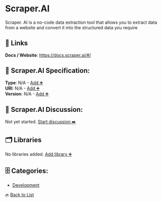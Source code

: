 # Scraper.AI

Scraper. AI is a no-code data extraction tool that allows you to extract data from a website and convert it into the structured data you require

##  🔗 Links
**Docs / Website**: https://docs.scraper.ai/#/

## 🧬 Scraper.AI Specification:
**Type**: N/A - [Add ➕](https://github.com/apis-list/apis-list/edit/main/apis.yaml#L17162)  
**URI**: N/A - [Add ➕](https://github.com/apis-list/apis-list/edit/main/apis.yaml#L17162)  
**Version**: N/A - [Add ➕](https://github.com/apis-list/apis-list/edit/main/apis.yaml#L17162)

## 💬 Scraper.AI Discussion:
Not yet started. [Start discussion ➡️](https://github.com/apis-list/apis-list/discussions/new)

## 🗂️ Libraries

No libraries added. [Add library ➕](https://github.com/apis-list/apis-list/edit/main/apis.yaml#L17162)    


## 🗄️ Categories:
- [Development](https://github.com/apis-list/apis-list#development-)

🔙  [Back to List](https://github.com/apis-list/apis-list)
